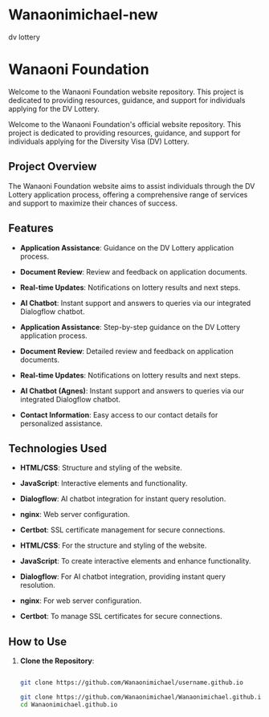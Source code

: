 

# Wanaonimichael-new
dv lottery



# Wanaoni Foundation


Welcome to the Wanaoni Foundation website repository. This project is dedicated to providing resources, guidance, and support for individuals applying for the DV Lottery.

Welcome to the Wanaoni Foundation's official website repository. This project is dedicated to providing resources, guidance, and support for individuals applying for the Diversity Visa (DV) Lottery.


## Project Overview

The Wanaoni Foundation website aims to assist individuals through the DV Lottery application process, offering a comprehensive range of services and support to maximize their chances of success.

## Features


- **Application Assistance**: Guidance on the DV Lottery application process.
- **Document Review**: Review and feedback on application documents.
- **Real-time Updates**: Notifications on lottery results and next steps.
- **AI Chatbot**: Instant support and answers to queries via our integrated Dialogflow chatbot.
  
- **Application Assistance**: Step-by-step guidance on the DV Lottery application process.
- **Document Review**: Detailed review and feedback on application documents.
- **Real-time Updates**: Notifications on lottery results and next steps.
- **AI Chatbot (Agnes)**: Instant support and answers to queries via our integrated Dialogflow chatbot.

- **Contact Information**: Easy access to our contact details for personalized assistance.

## Technologies Used


- **HTML/CSS**: Structure and styling of the website.
- **JavaScript**: Interactive elements and functionality.
- **Dialogflow**: AI chatbot integration for instant query resolution.
- **nginx**: Web server configuration.
- **Certbot**: SSL certificate management for secure connections.

- **HTML/CSS**: For the structure and styling of the website.
- **JavaScript**: To create interactive elements and enhance functionality.
- **Dialogflow**: For AI chatbot integration, providing instant query resolution.
- **nginx**: For web server configuration.
- **Certbot**: To manage SSL certificates for secure connections.


## How to Use

1. **Clone the Repository**:
   ```bash

   git clone https://github.com/Wanaonimichael/username.github.io

   git clone https://github.com/Wanaonimichael/Wanaonimichael.github.io
   cd Wanaonimichael.github.io





